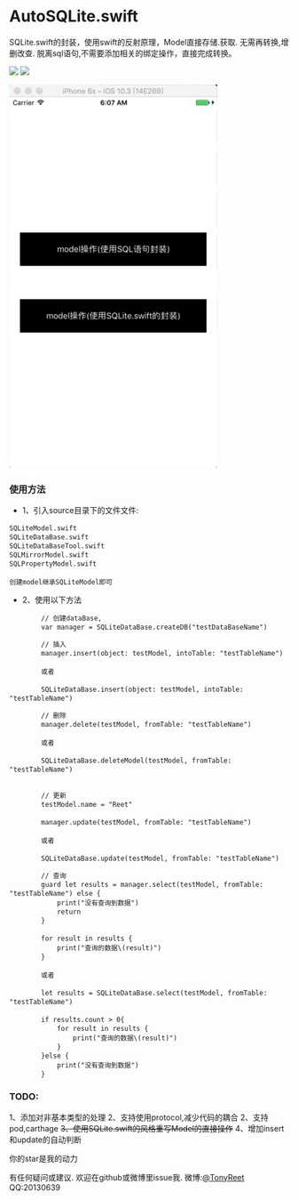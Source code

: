 # AutoSQLite.swift
SQLite.swift的封装，使用swift的反射原理，Model直接存储.获取. 无需再转换,增删改查. 脱离sql语句,不需要添加相关的绑定操作，直接完成转换。

[![](https://img.shields.io/badge/Supported-iOS8-4BC51D.svg?style=flat-square)](https://github.com/TonyReet/TYSnapshotScroll)
[![](https://img.shields.io/badge/Swift-compatible-4BC51D.svg?style=flat-square)](https://github.com/TonyReet/TYSnapshotScroll)

![png](Snapshot.png)

### 使用方法
- 1、引入source目录下的文件文件:

```
SQLiteModel.swift
SQLiteDataBase.swift
SQLiteDataBaseTool.swift
SQLMirrorModel.swift
SQLPropertyModel.swift

创建model继承SQLiteModel即可
```
- 2、使用以下方法

```
        // 创建dataBase,
        var manager = SQLiteDataBase.createDB("testDataBaseName")
```

```
        // 插入
        manager.insert(object: testModel, intoTable: "testTableName")
        
        或者
        
        SQLiteDataBase.insert(object: testModel, intoTable: "testTableName")
```

```     
        // 删除
        manager.delete(testModel, fromTable: "testTableName")
        
        或者
        
        SQLiteDataBase.deleteModel(testModel, fromTable: "testTableName")
        
```

```
        // 更新
        testModel.name = "Reet"

        manager.update(testModel, fromTable: "testTableName")
        
        或者
        
        SQLiteDataBase.update(testModel, fromTable: "testTableName")
```

```
        // 查询
        guard let results = manager.select(testModel, fromTable: "testTableName") else {
            print("没有查询到数据")
            return
        }

        for result in results {
            print("查询的数据\(result)")
        }
        
        或者
        
        let results = SQLiteDataBase.select(testModel, fromTable: "testTableName")

        if results.count > 0{
            for result in results {
                print("查询的数据\(result)")
            }
        }else {
            print("没有查询到数据")
        }

```

### TODO:

1、添加对非基本类型的处理
2、支持使用protocol,减少代码的耦合
2、支持pod,carthage
~~3、使用SQLite.swift的风格重写Model的直接操作~~
4、增加insert和update的自动判断

你的star是我的动力

有任何疑问或建议. 欢迎在github或微博里issue我. 
微博:[@TonyReet](http://weibo.com/u/3648931023)
QQ:20130639  

